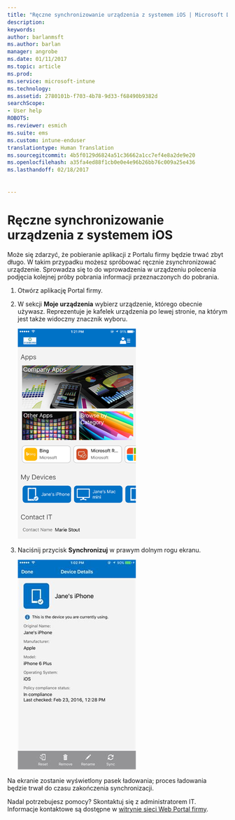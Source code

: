 ```yaml
---
title: "Ręczne synchronizowanie urządzenia z systemem iOS | Microsoft Docs"
description: 
keywords: 
author: barlanmsft
ms.author: barlan
manager: angrobe
ms.date: 01/11/2017
ms.topic: article
ms.prod: 
ms.service: microsoft-intune
ms.technology: 
ms.assetid: 2780101b-f703-4b78-9d33-f68490b9382d
searchScope:
- User help
ROBOTS: 
ms.reviewer: esmich
ms.suite: ems
ms.custom: intune-enduser
translationtype: Human Translation
ms.sourcegitcommit: 4b5f0129d6824a51c36662a1cc7ef4e8a2de9e20
ms.openlocfilehash: a35fa4ed88f1cb0e0e4e96b26bb76c009a25e436
ms.lasthandoff: 02/18/2017


---
```



# <a name="sync-your-ios-device-manually"></a>Ręczne synchronizowanie urządzenia z systemem iOS

Może się zdarzyć, że pobieranie aplikacji z Portalu firmy będzie trwać zbyt długo. W takim przypadku możesz spróbować ręcznie zsynchronizować urządzenie. Sprowadza się to do wprowadzenia w urządzeniu polecenia podjęcia kolejnej próby pobrania informacji przeznaczonych do pobrania.

1. Otwórz aplikację Portal firmy.

2. W sekcji **Moje urządzenia** wybierz urządzenie, którego obecnie używasz. Reprezentuje je kafelek urządzenia po lewej stronie, na którym jest także widoczny znacznik wyboru.

    ![Ekran urządzenia z sekcją Moje urządzenia](./media/ios-sync-1-comp-portal-apps.png)

3. Naciśnij przycisk **Synchronizuj** w prawym dolnym rogu ekranu.

    ![Szczegóły urządzenia z przyciskiem Synchronizuj](./media/ios-sync-2-sync-button.png)

Na ekranie zostanie wyświetlony pasek ładowania; proces ładowania będzie trwał do czasu zakończenia synchronizacji.

Nadal potrzebujesz pomocy? Skontaktuj się z administratorem IT. Informacje kontaktowe są dostępne w [witrynie sieci Web Portal firmy](http://portal.manage.microsoft.com).

